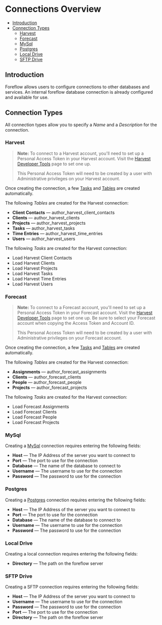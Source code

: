 # Connections Overview

-   [Introduction](#introduction)
-   [Connection Types](#connection-types)
    -   [Harvest](#harvest)
    -   [Forecast](#forecast)
    -   [MySql](#mysql)
    -   [Postgres](#postgres)
    -   [Local Drive](#local-drive)
    -   [SFTP Drive](#sftp-drive)

<a name="introduction"></a>

## Introduction

Foreflow allows users to configure connections to other databases and services. An internal foreflow database connection is already configured and available for use.

<a name="connection-types"></a>

## Connection Types

All connection types allow you to specify a _Name_ and a _Description_ for the connection.

<a name="harvest"></a>

### Harvest

> **Note:** To connect to a Harvest account, you'll need to set up a Personal Access Token in your Harvest account. Visit the [Harvest Developer Tools](https://id.getharvest.com/developers) page to set one up.
>
> This Personal Access Token will need to be created by a user with Administrative privileges on your Harvest account.

Once creating the connection, a few [Tasks](/{{version}}/orchestration-overview#tasks) and [Tables](/{{version}}/tables-overview) are created automatically.

The following _Tables_ are created for the Harvest connection:

-   **Client Contacts** &mdash; author_harvest_client_contacts
-   **Clients** &mdash; author_harvest_clients
-   **Projects** &mdash; author_harvest_projects
-   **Tasks** &mdash; author_harvest_tasks
-   **Time Entries** &mdash; author_harvest_time_entries
-   **Users** &mdash; author_harvest_users

The following _Tasks_ are created for the Harvest connection:

-   Load Harvest Client Contacts
-   Load Harvest Clients
-   Load Harvest Projects
-   Load Harvest Tasks
-   Load Harvest Time Entries
-   Load Harvest Users

<a name="forecast"></a>

### Forecast

> **Note:** To connect to a Forecast account, you'll need to set up a Personal Access Token in your Forecast account. Visit the [Harvest Developer Tools](https://id.getharvest.com/developers) page to set one up. Be sure to select your Forecast account when copying the Access Token and Account ID.
>
> This Personal Access Token will need to be created by a user with Administrative privileges on your Forecast account.

Once creating the connection, a few [Tasks](/{{version}}/orchestration-overview#tasks) and [Tables](/{{version}}/tables-overview) are created automatically.

The following _Tables_ are created for the Harvest connection:

-   **Assignments** &mdash; author_forecast_assignments
-   **Clients** &mdash; author_forecast_clients
-   **People** &mdash; author_forecast_people
-   **Projects** &mdash; author_forecast_projects

The following _Tasks_ are created for the Harvest connection:

-   Load Forecast Assignments
-   Load Forecast Clients
-   Load Forecast People
-   Load Forecast Projects

<a name="mysql"></a>

### MySql

Creating a [MySql](https://dev.mysql.com/doc/) connection requires entering the following fields:

-   **Host** &mdash; The IP Address of the server you want to connect to
-   **Port** &mdash; The port to use for the connection
-   **Database** &mdash; The name of the database to connect to
-   **Username** &mdash; The username to use for the connection
-   **Password** &mdash; The password to use for the connection

<a name="postgres"></a>

### Postgres

Creating a [Postgres](https://www.postgresql.org/docs/) connection requires entering the following fields:

-   **Host** &mdash; The IP Address of the server you want to connect to
-   **Port** &mdash; The port to use for the connection
-   **Database** &mdash; The name of the database to connect to
-   **Username** &mdash; The username to use for the connection
-   **Password** &mdash; The password to use for the connection

<a name="local-drive"></a>

### Local Drive

Creating a local connection requires entering the following fields:

-   **Directory** &mdash; The path on the foreflow server

<a name="sftp-drive"></a>

### SFTP Drive

Creating a SFTP connection requires entering the following fields:

-   **Host** &mdash; The IP Address of the server you want to connect to
-   **Username** &mdash; The username to use for the connection
-   **Password** &mdash; The password to use for the connection
-   **Port** &mdash; The port to use for the connection
-   **Directory** &mdash; The path on the foreflow server
